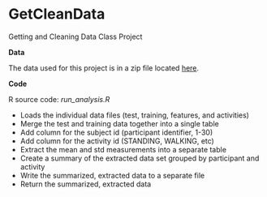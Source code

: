 GetCleanData
============

Getting and Cleaning Data Class Project

**Data**

The data used for this project is in a zip file located [here](https://d396qusza40orc.cloudfront.net/getdata%2Fprojectfiles%2FUCI%20HAR%20Dataset.zip).

**Code**

R source code: *run_analysis.R*

* Loads the individual data files (test, training, features, and activities)
* Merge the test and training data together into a single table
* Add column for the subject id (participant identifier, 1-30)
* Add column for the activity id (STANDING, WALKING, etc)
* Extract the mean and std measurements into a separate table
* Create a summary of the extracted data set grouped by participant and activity
* Write the summarized, extracted data to a separate file
* Return the summarized, extracted data
